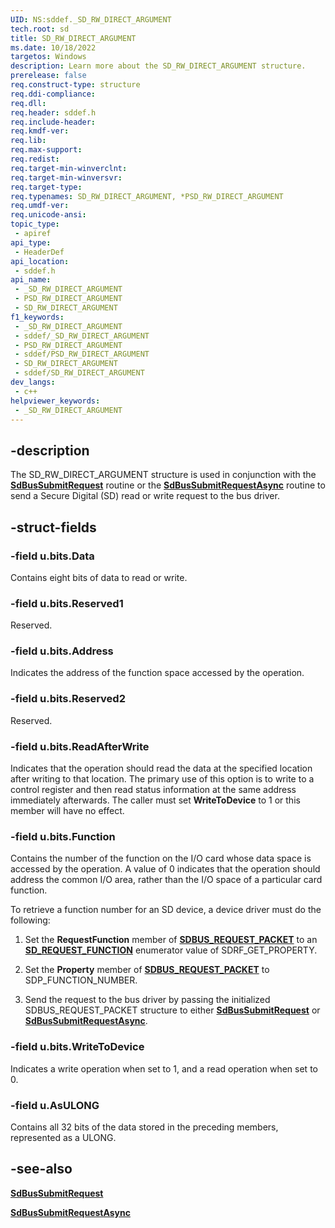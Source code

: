 ```yaml
---
UID: NS:sddef._SD_RW_DIRECT_ARGUMENT
tech.root: sd
title: SD_RW_DIRECT_ARGUMENT
ms.date: 10/18/2022
targetos: Windows
description: Learn more about the SD_RW_DIRECT_ARGUMENT structure.
prerelease: false
req.construct-type: structure
req.ddi-compliance: 
req.dll: 
req.header: sddef.h
req.include-header: 
req.kmdf-ver: 
req.lib: 
req.max-support: 
req.redist: 
req.target-min-winverclnt: 
req.target-min-winversvr: 
req.target-type: 
req.typenames: SD_RW_DIRECT_ARGUMENT, *PSD_RW_DIRECT_ARGUMENT
req.umdf-ver: 
req.unicode-ansi: 
topic_type:
 - apiref
api_type:
 - HeaderDef
api_location:
 - sddef.h
api_name:
 - _SD_RW_DIRECT_ARGUMENT
 - PSD_RW_DIRECT_ARGUMENT
 - SD_RW_DIRECT_ARGUMENT
f1_keywords:
 - _SD_RW_DIRECT_ARGUMENT
 - sddef/_SD_RW_DIRECT_ARGUMENT
 - PSD_RW_DIRECT_ARGUMENT
 - sddef/PSD_RW_DIRECT_ARGUMENT
 - SD_RW_DIRECT_ARGUMENT
 - sddef/SD_RW_DIRECT_ARGUMENT
dev_langs:
 - c++
helpviewer_keywords:
 - _SD_RW_DIRECT_ARGUMENT
---
```


## -description

The SD_RW_DIRECT_ARGUMENT structure is used in conjunction with the [**SdBusSubmitRequest**](../ntddsd/nf-ntddsd-sdbussubmitrequest.md) routine or the [**SdBusSubmitRequestAsync**](../ntddsd/nf-ntddsd-sdbussubmitrequestasync.md) routine to send a Secure Digital (SD) read or write request to the bus driver.

## -struct-fields

### -field u.bits.Data

Contains eight bits of data to read or write.

### -field u.bits.Reserved1

Reserved.

### -field u.bits.Address

Indicates the address of the function space accessed by the operation.

### -field u.bits.Reserved2

Reserved.

### -field u.bits.ReadAfterWrite

Indicates that the operation should read the data at the specified location after writing to that location. The primary use of this option is to write to a control register and then read status information at the same address immediately afterwards. The caller must set **WriteToDevice** to 1 or this member will have no effect.

### -field u.bits.Function

Contains the number of the function on the I/O card whose data space is accessed by the operation. A value of 0 indicates that the operation should address the common I/O area, rather than the I/O space of a particular card function.

To retrieve a function number for an SD device, a device driver must do the following:

1. Set the **RequestFunction** member of [**SDBUS_REQUEST_PACKET**](/previous-versions/windows/hardware/device-stage/drivers/ff537931(v=vs.85)) to an [**SD_REQUEST_FUNCTION**](../ntddsd/ne-ntddsd-sd_request_function.md) enumerator value of SDRF_GET_PROPERTY.

1. Set the **Property** member of [**SDBUS_REQUEST_PACKET**](/previous-versions/windows/hardware/device-stage/drivers/ff537931(v=vs.85)) to SDP_FUNCTION_NUMBER.

1. Send the request to the bus driver by passing the initialized SDBUS_REQUEST_PACKET structure to either [**SdBusSubmitRequest**](../ntddsd/nf-ntddsd-sdbussubmitrequest.md) or [**SdBusSubmitRequestAsync**](../ntddsd/nf-ntddsd-sdbussubmitrequestasync.md).

### -field u.bits.WriteToDevice

Indicates a write operation when set to 1, and a read operation when set to 0.

### -field u.AsULONG

Contains all 32 bits of the data stored in the preceding members, represented as a ULONG.

## -see-also

[**SdBusSubmitRequest**](../ntddsd/nf-ntddsd-sdbussubmitrequest.md)

[**SdBusSubmitRequestAsync**](../ntddsd/nf-ntddsd-sdbussubmitrequestasync.md)
